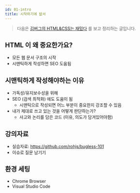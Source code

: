 ```yaml
---
id: 01-intro
title: 시작하기에 앖서
---
```


> 다음은 [김버그의 HTML&CSS는 재밌다](https://edu.goorm.io/learn/lecture/20583/%EA%B9%80%EB%B2%84%EA%B7%B8%EC%9D%98-html-css%EB%8A%94-%EC%9E%AC%EB%B0%8C%EB%8B%A4) 를 보고 정리하는 글입니다.

## HTML 이 왜 중요한가요?

- 모든 웹 문서 구조의 시작
- 시맨틱하게 작성하면 SEO 도움됨

## 시맨틱하게 작성해야하는 이유

- 가독성/유지보수성을 위해
- SEO (검색 최적화) 에도 도움이 됨
  - 시맨틱으로 작성되면 어느 부분이 중요한지 강조할 수 있음
- 내가 제대로 쓰고 있는 것을 어떻게 판단하는가?
  - 사고와 논리를 담은 코드 (이유, 의도가 담겨있어야함)

## 강의자료

- 실습자료: https://github.com/rohjs/bugless-101
- 이슈로 질문 남기기

## 환경 세팅

- Chrome Browser
- Visual Studio Code
